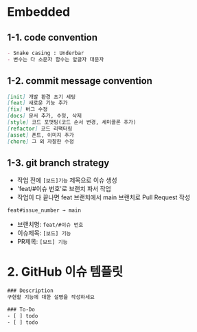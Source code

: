 # Embedded

## 1-1. code convention

```markdown
- Snake casing : Underbar
- 변수는 다 소문자 함수는 앞글자 대문자
```

## 1-2. commit message convention

```markdown
[init] 개발 환경 초기 세팅
[feat] 새로운 기능 추가
[fix] 버그 수정
[docs] 문서 추가, 수정, 삭제
[style] 코드 포맷팅(코드 순서 변경, 세미콜론 추가)
[refactor] 코드 리팩터링
[asset] 폰트, 이미지 추가
[chore] 그 외 자잘한 수정
```

## 1-3. git branch strategy

- 작업 전에 `[보드]기능` 제목으로 이슈 생성
- 'feat/#이슈 번호'로 브랜치 파서 작업
- 작업이 다 끝나면 feat 브랜치에서 main 브랜치로 Pull Request 작성

```markdown
feat#issue_number → main
```

- 브랜치명: `feat/#이슈 번호`
- 이슈제목: `[보드] 기능`
- PR제목: `[보드] 기능`

# 2. GitHub 이슈 템플릿

```xml
### Description
구현할 기능에 대한 설명을 작성하세요

### To-Do
- [ ] todo
- [ ] todo
